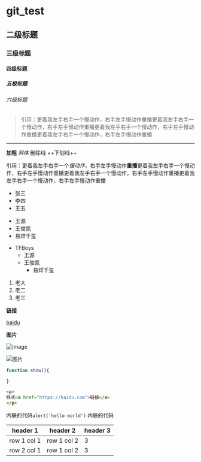 # git_test

## 二级标题

### 三级标题

#### 四级标题

##### 五极标题

###### 六级标题

>引用：更着我左手右手一个慢动作，右手左手慢动作重播更着我左手右手一个慢动作，右手左手慢动作重播更着我左手右手一个慢动作，右手左手慢动作重播更着我左手右手一个慢动作，右手左手慢动作重播

---

**加粗**
*斜体*
~~删除线~~
++下划线++

引用：更着我左手右手一个*慢动作*，右手左手慢动作**重播**更着我左手右手一个慢动作，右手左手慢动作重播更着我左手右手一个慢动作，右手左手慢动作重播更着我左手右手一个慢动作，右手左手慢动作重播

+ 张三
+ 李四
+ 王五

- 王源
- 王俊凯
- 易烊千玺

+ TFBoys
  - 王源
  - 王俊凯
     - 易烊千玺

1. 老大
2. 老二
3. 老三

**链接**

[baidu](https://baidu.com)

**图片**

![image](http://bbs.sxsram.com/template/wekei_sim_1703_color/images/logo.png)

![图片](http://oi7edk8dy.bkt.com/template/wekei_sim_1703_color/images/logo.png)

```js
function show(){

}
```

```html
<p>
样式<a href="https://baidu.com">链接</a>
</p>
```

内联的代码`alert('hello world')`
内联的代码

header 1 | header 2 | header 3
---|--- | --- |
row 1 col 1 | row 1 col 2 |3
row 2 col 1 | row 1 col 2 |3